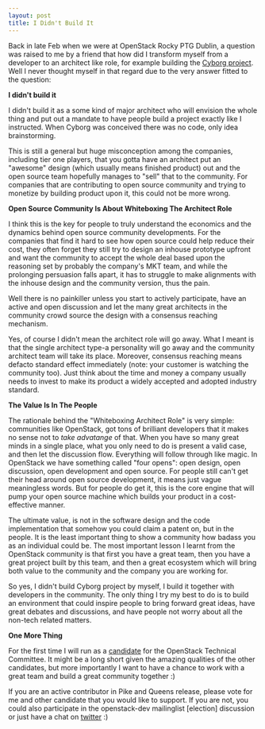 ```yaml
---
layout: post
title: I Didn't Build It
---
```


Back in late Feb when we were at OpenStack Rocky PTG Dublin, a question was raised to me by a friend that how did I transform myself from a developer to an architect like role, for example building the [Cyborg project](https://wiki.openstack.org/wiki/Cyborg). Well I never thought myself in that regard due to the very answer fitted to the question:

**I didn't build it**

I didn't build it as a some kind of major architect who will envision the whole thing and put out a mandate to have people build a project exactly like I instructed. When Cyborg was conceived there was no code, only idea brainstorming. 

This is still a general but huge misconception among the companies, including tier one players, that you gotta have an architect put an "awesome" design (which usually means finished product) out and the open source team hopefully manages to "sell" that to the community. For companies that are contributing to open source community and trying to monetize by building product upon it, this could not be more wrong.

**Open Source Community Is About Whiteboxing The Architect Role**

I think this is the key for people to truly understand the economics and the dynamics behind open source community developments. For the companies that find it hard to see how open source could help reduce their cost, they often forget they still try to design an inhouse prototype upfront and want the community to accept the whole deal based upon the reasoning set by probably the company's MKT team, and while the prolonging persuasion falls apart, it has to struggle to make alignments with the inhouse design and the community version, thus the pain.

Well there is no painkiller unless you start to actively participate, have an active and open discussion and let the many great architects in the community crowd source the design with a consensus reaching mechanism.

Yes, of course I didn't mean the architect role will go away. What I meant is that the single architect type-a personality will go away and the community architect team will take its place. Moreover, consensus reaching means defacto standard effect immediately (note: your customer is watching the community too). Just think about the time and money a company usually needs to invest to make its product a widely accepted and adopted industry standard. 

**The Value Is In The People**

The rationale behind the "Whiteboxing Architect Role" is very simple: communities like OpenStack, got tons of brilliant developers that it makes no sense not to *take advatange* of that. When you have so many great minds in a single place, what you only need to do is present a valid case, and then let the discussion flow. Everything will follow through like magic. In OpenStack we have something called "four opens": open design, open discussion, open development and open source. For people still can't get their head around open source development, it means just vague meaningless words. But for people do get it, this is the core engine that will pump your open source machine which builds your product in a cost-effective manner.

The ultimate value, is not in the software design and the code implementation that somehow you could claim a patent on, but in the people. It is the least important thing to show a community how badass you as an individual could be. The most important lesson I learnt from the OpenStack community is that first you have a great team, then you have a great project built by this team, and then a great ecosystem which will bring both value to the community and the company you are working for.

So yes, I didn't build Cyborg project by myself, I build it together with developers in the community. The only thing I try my best to do is to build an environment that could inspire people to bring forward great ideas, have great debates and discussions, and have people not worry about all the non-tech related matters.

**One More Thing**

For the first time I will run as a [candidate](https://git.openstack.org/cgit/openstack/election/plain/candidates/rocky/TC/huangzhipeng%40huawei.com) for the OpenStack Technical Committee. It might be a long short given the amazing qualities of the other candidates, but more importantly I want to have a chance to work with a great team and build a great community together :)

If you are an active contributor in Pike and Queens release, please vote for me and other candidate that you would like to support. If you are not, you could also participate in the openstack-dev mailinglist [election] discussion or just have a chat on [twitter](https://twitter.com/nopainkiller) :)

